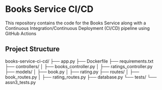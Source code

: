 # Books Service CI/CD

This repository contains the code for the Books Service along with a Continuous Integration/Continuous Deployment (CI/CD) pipeline using GitHub Actions

## Project Structure

books-service-ci-cd/
├── app.py
├── Dockerfile
├── requirements.txt
├── controllers/
│   ├── books_controller.py
│   ├── ratings_controller.py
├── models/
│   ├── book.py
│   ├── rating.py
├── routes/
│   ├── book_routes.py
│   ├── rating_routes.py
├── database.py
└── tests/
    └── assn3_tests.py
